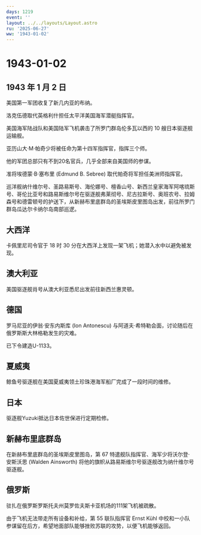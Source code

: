 ```yaml
---
days: 1219
event: ''
layout: ../../layouts/Layout.astro
ru: '2025-06-27'
ww: '1943-01-02'
---
```


# 1943-01-02

## 1943 年 1 月 2 日

美国第一军团收复了新几内亚的布纳。

洛克伍德取代英格利什担任太平洋美国海军潜艇指挥官。

美国海军陆战队和美国陆军飞机袭击了所罗门群岛伦多瓦以西的 10
艘日本驱逐舰运输舰。

亚历山大·M·帕奇少将被任命为第十四军指挥官，指挥三个师。

他的军团总部只有不到20名官兵，几乎全部来自美国师的参谋。

准将埃德蒙·B·塞布里 (Edmund B. Sebree) 取代帕奇将军担任美洲师指挥官。

巡洋舰纳什维尔号、圣路易斯号、海伦娜号、檀香山号、新西兰皇家海军阿喀琉斯号、哥伦比亚号和路易斯维尔号在驱逐舰弗莱彻号、尼古拉斯号、奥班农号、拉姆森号和德雷顿号的护送下，从新赫布里底群岛的圣埃斯皮里图岛出发，前往所罗门群岛瓜达尔卡纳尔岛南部巡逻。

## 大西洋

卡佩里尼司令官于 18 时 30
分在大西洋上发现一架飞机；她潜入水中以避免被发现。

## 澳大利亚

美国驱逐舰肖号从澳大利亚悉尼出发前往新西兰惠灵顿。

## 德国

罗马尼亚的伊翁·安东内斯库 (Ion Antonescu)
与阿道夫·希特勒会面，讨论随后在俄罗斯斯大林格勒发生的灾难。

已下令建造U-1133。

## 夏威夷

鲸鱼号驱逐舰在美国夏威夷领土珍珠港海军船厂完成了一段时间的维修。

## 日本

驱逐舰Yuzuki抵达日本佐世保进行定期检修。

## 新赫布里底群岛

在新赫布里底群岛的圣埃斯皮里图岛，第 67
特遣舰队指挥官、海军少将沃尔登·安斯沃思 (Walden Ainsworth)
将他的旗帜从路易斯维尔号驱逐舰改为纳什维尔号驱逐舰。

## 俄罗斯

驻扎在俄罗斯罗斯托夫州莫罗佐夫斯卡亚机场的111架飞机被疏散。

由于飞机无法带走所有设备和补给，第 55 联队指挥官 Ernst Kühl
中校和一小队参谋留在后方，希望地面部队能够挫败苏联的攻势，以便飞机能够返回。